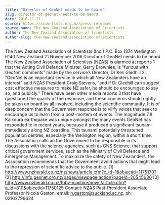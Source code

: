 ```yaml
---
title: "Director of GeoNet needs to be heard"
slug: director-of-geonet-needs-to-be-heard
date: 2016-11-21
source: https://scientists.org.nz/press-releases
source-name: The New Zealand Association of Scientists
author: The New Zealand Association of Scientists
author-slug: the-new-zealand-association-of-scientists
---
```


The New Zealand Association of Scientists (Inc.)
P.O. Box 1874
Wellington 6140
New Zealand
21 November 2016
Director of GeoNet needs to be heard
The New Zealand Association of Scientists (NZAS) is alarmed at reports 1 that the
Acting Civil Defence Minister, Gerry Brownlee, is “furious with GeoNet comments”
made by the service’s Director, Dr Ken Gledhill 2 .
“GeoNet is an important service in which all New Zealanders have an interest” said
NZAS President Craig Stevens, “and if Dr Gledhill can suggest cost effective
measures to make NZ safer, he should be encouraged to say so, and publicly.”
There have been other media reports 3 that have questioned the quality of the
response, and these concerns should rightly be taken on board by all involved,
including the scientific community. It is of deep concern that the Government
response is to vilify voices that seek to encourage us to learn from a post-mortem
of events.
The magnitude 7.8 Kaikoura earthquake was unique amongst the many events
GeoNet has responded to in recent years, because it produced a significant
tsunami immediately along NZ coastline. This tsunami potentially threatened
population centres, especially the Wellington region, within a short time.
The Association calls on the Government to be responsible in its discussions with
the science agencies, such as GNS Science, that support critical government
services, such as the Ministry of Civil Defence and Emergency Management. To
maximize the safety of New Zealanders, the Association recommends that the
Government avoid actions that might lead to the repression of scientific advice to
the public.
[1] http://www.nzherald.co.nz/nz/news/article.cfm?c_id=1&objectid=11751707
[2] http://info.geonet.org.nz/pages/viewpage.action?pageId=20545630
[3] http://www.nzherald.co.nz/toby-manhire/news/article.cfm?a_id=810&objectid=11750125
Contact: NZAS Past-President Associate Professor Nicola Gaston, email:
n.gaston@auckland.ac.nz, ph: 02102799624